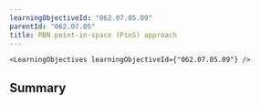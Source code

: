 ```yaml
---
learningObjectiveId: "062.07.05.09"
parentId: "062.07.05"
title: PBN point-in-space (PinS) approach
---
```


```tsx eval
<LearningObjectives learningObjectiveId={"062.07.05.09"} />
```

## Summary
